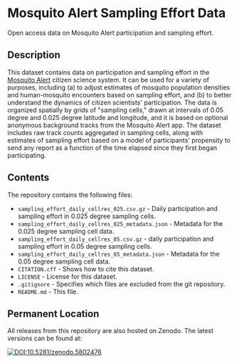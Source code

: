 # Mosquito Alert Sampling Effort Data
Open access data on Mosquito Alert participation and sampling effort.

## Description

This dataset contains data on participation and sampling effort in the [Mosquito Alert](http://www.mosquitoalert.com/) citizen science system. It can be used for a variety of purposes, including (a) to adjust estimates of mosquito population densities and human-mosquito encounters based on sampling effort, and (b) to better understand the dynamics of citizen scientists' participation. The data is organized spatially by grids of "sampling cells," drawn at intervals of 0.05 degree and 0.025 degree latitude and longitude, and it is based on optional anonymous background tracks from the Mosquito Alert app. The dataset includes raw track counts aggregated in sampling cells, along with estimates of sampling effort based on a model of participants' propensity to send any report as a function of the time elapsed since they first began participating.

## Contents

The repository contains the following files:

* `sampling_effort_daily_cellres_025.csv.gz` - Daily participation and sampling effort in 0.025 degree sampling cells.
* `sampling_effort_daily_cellres_025_metadata.json` - Metadata for the 0.025 degree sampling cell data. 
* `sampling_effort_daily_cellres_05.csv.gz` - daily participation and sampling effort in 0.05 degree sampling cells.
* `sampling_effort_daily_cellres_05_metadata.json` - Metadata for the 0.05 degree sampling cell data. 
* `CITATION.cff` - Shows how to cite this dataset.
* `LICENSE` - License for this dataset.
* `.gitignore` - Specifies which files are excluded from the git repository.
* `README.md` - This file.

## Permanent Location

All releases from this repository are also hosted on Zenodo. The latest versions can be found at:

[![DOI:10.5281/zenodo.5802476](https://zenodo.org/badge/DOI/10.5281/zenodo.5802476.svg)](
https://doi.org/10.5281/zenodo.5802476)


